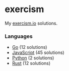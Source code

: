 # exercism

My [exercism.io](https://exercism.io) solutions.

### Languages
- [Go](./go) (12 solutions)
- [JavaScript](./javascript) (45 solutions)
- [Python](./python) (2 solutions)
- [Rust](./rust) (12 solutions)
